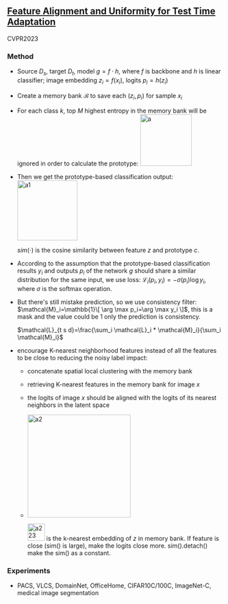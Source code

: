 ## [Feature Alignment and Uniformity for Test Time Adaptation](https://arxiv.org/pdf/2303.10902.pdf)

CVPR2023


### Method
- Source $D_s$, target $D_t$, model $g = f \cdot h$, where $f$ is backbone and $h$ is linear classifier; image embedding $z_i = f(x_i)$, logits $p_i = h(z_i)$

- Create a memory bank $\mathcal{B}$ to save each $(z_i, p_i)$ for sample $x_i$
- For each class $k$, top $M$ highest entropy in the memory bank will be ignored in order to calculate the prototype: <img width=120 alt="a" src="https://github.com/Jo-wang/Daily-Paper-Reading/assets/46414159/f53295cd-5012-47a1-9cc3-35bcb4c35ba5">

- Then we get the prototype-based classification output: <img width=140 alt="a1" src="https://github.com/Jo-wang/Daily-Paper-Reading/assets/46414159/58ef7193-88e3-4af6-bf46-cbf1fa698224">

  $sim(\cdot)$ is the cosine similarity between feature $z$ and prototype $c$.

- According to the assumption that the prototype-based classification results $y_i$ and outputs $p_i$ of the network $g$ should share a similar distribution for the same input, we use loss: $\mathcal{L}_i\left(p_i, y_i\right)=-\sigma\left(p_i\right) \log y_i$, where $\sigma$ is the softmax operation.
- But there's still mistake prediction, so we use consistency filter: $\mathcal{M}_i=\mathbb{1}\[ \arg \max p_i=\arg \max y_i \]$, this is a mask and the value could be $1$ only the prediction is consistency.

  $\mathcal{L}_{t s d}=\frac{\sum_i \mathcal{L}_i * \mathcal{M}_i}{\sum_i \mathcal{M}_i}$

- encourage K-nearest neighborhood features instead of all the features to be close to reducing the noisy label impact:
  - concatenate spatial local clustering with the memory bank
  - retrieving K-nearest features in the memory bank for image $x$
  - the logits of image $x$ should be aligned with the logits of its nearest neighbors in the latent space
  
  - <img width=240 alt="a2" src="https://github.com/Jo-wang/Daily-Paper-Reading/assets/46414159/efa868d8-98bc-4104-9031-9ad6bcccaeec">
  
    <img width=40 alt="a223" src="https://github.com/Jo-wang/Daily-Paper-Reading/assets/46414159/2c16ae51-bc7e-4b3c-bd08-8cb96c79cbc3"> is the k-nearest embedding of $z$ in memory bank. If feature is close (sim() is large), make the logits close more. sim().detach() make the sim() as a constant.
    
### Experiments
- PACS, VLCS, DomainNet, OfficeHome, CIFAR10C/100C, ImageNet-C, medical image segmentation
